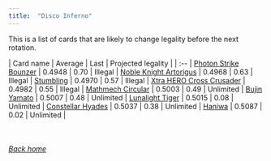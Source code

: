 ```yaml
---
title:  "Disco Inferno"
---
```


This is a list of cards that are likely to change legality before the next rotation.

| Card name | Average | Last | Projected legality |
| :-- |
[Photon Strike Bounzer](https://db.ygoprodeck.com/card/?search=Photon%20Strike%20Bounzer) | 0.4948 | 0.70 | Illegal |
[Noble Knight Artorigus](https://db.ygoprodeck.com/card/?search=Noble%20Knight%20Artorigus) | 0.4968 | 0.63 | Illegal |
[Stumbling](https://db.ygoprodeck.com/card/?search=Stumbling) | 0.4970 | 0.57 | Illegal |
[Xtra HERO Cross Crusader](https://db.ygoprodeck.com/card/?search=Xtra%20HERO%20Cross%20Crusader) | 0.4982 | 0.55 | Illegal |
[Mathmech Circular](https://db.ygoprodeck.com/card/?search=Mathmech%20Circular) | 0.5003 | 0.49 | Unlimited |
[Bujin Yamato](https://db.ygoprodeck.com/card/?search=Bujin%20Yamato) | 0.5007 | 0.48 | Unlimited |
[Lunalight Tiger](https://db.ygoprodeck.com/card/?search=Lunalight%20Tiger) | 0.5015 | 0.08 | Unlimited |
[Constellar Hyades](https://db.ygoprodeck.com/card/?search=Constellar%20Hyades) | 0.5037 | 0.38 | Unlimited |
[Haniwa](https://db.ygoprodeck.com/card/?search=Haniwa) | 0.5087 | 0.02 | Unlimited |

<br>

###### [Back home](index)